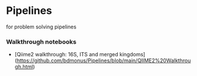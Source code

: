 # Pipelines
for problem solving pipelines


### Walkthrough notebooks
* [Qiime2 walkthrough: 16S, ITS and merged kingdoms] (https://github.com/bdmonus/Pipelines/blob/main/QIIME2%20Walkthrough.html)